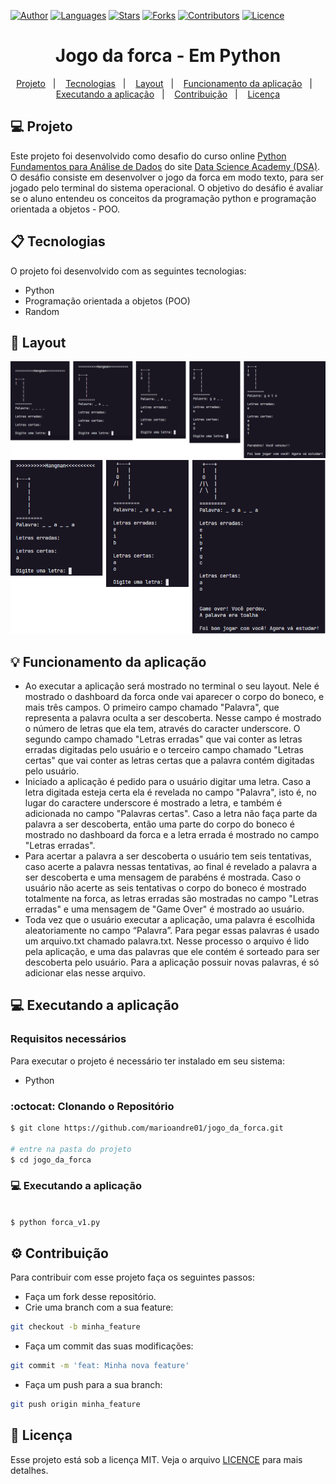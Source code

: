 [![Author](https://img.shields.io/badge/author-marioandre01-3771a1?style=flat-square)](https://github.com/marioandre01)
[![Languages](https://img.shields.io/github/languages/count/marioandre01/jogo_da_forca?color=%233771a1&style=flat-square)](#)
[![Stars](https://img.shields.io/github/stars/marioandre01/jogo_da_forca?color=3771a1&style=flat-square)](https://github.com/marioandre01/jogo_da_forca/stargazers)
[![Forks](https://img.shields.io/github/forks/marioandre01/jogo_da_forca?color=%233771a1&style=flat-square)](https://github.com/marioandre01/jogo_da_forca/network/members)
[![Contributors](https://img.shields.io/github/contributors/marioandre01/jogo_da_forca?color=3771a1&style=flat-square)](https://github.com/marioandre01/jogo_da_forca/graphs/contributors)
[![Licence](https://img.shields.io/github/license/marioandre01/jogo_da_forca?color=%233771a1&style=flat-square)](https://github.com/marioandre01/jogo_da_forca/blob/master/LICENCE.md)


<h1 align="center">
    Jogo da forca - Em Python
</h1>

<p align="center"> 
  <a href="#-projeto">Projeto</a>&nbsp;&nbsp;&nbsp;|&nbsp;&nbsp;&nbsp;
  <a href="#-tecnologias">Tecnologias</a>&nbsp;&nbsp;&nbsp;|&nbsp;&nbsp;&nbsp;
  <a href="#-layout">Layout</a>&nbsp;&nbsp;&nbsp;|&nbsp;&nbsp;&nbsp;
  <a href="#bulb-funcionamento-da-aplicação">Funcionamento da aplicação</a>&nbsp;&nbsp;&nbsp;|&nbsp;&nbsp;&nbsp;
  <a href="#-executando-a-aplicação">Executando a aplicação</a>&nbsp;&nbsp;&nbsp;|&nbsp;&nbsp;&nbsp;
  <a href="#gear-contribuição">Contribuição</a>&nbsp;&nbsp;&nbsp;|&nbsp;&nbsp;&nbsp;
  <a href="#memo-licença">Licença</a>
</p>

## 💻 Projeto
Este projeto foi desenvolvido como desafio do curso online [Python Fundamentos para Análise de Dados](https://www.datascienceacademy.com.br/pages/curso-python-fundamentos-para-analise-de-dados) do site [Data Science Academy (DSA)](https://www.datascienceacademy.com.br/). O desáfio consiste em desenvolver o jogo da forca em modo texto, para ser jogado pelo terminal do sistema operacional. O objetivo do desáfio é avaliar se o aluno entendeu os conceitos da programação python e programação orientada a objetos - POO.

## 📋 Tecnologias

O projeto foi desenvolvido com as seguintes tecnologias:

- Python
- Programação orientada a objetos (POO)
- Random

## 🎨 Layout

<p align="center">
  <img alt="Happy Web" title="Happy Web" src="imgs/jogo_forca_python_acertou.png" width="1000px">
  <img alt="Happy Web" title="Happy Web" src="imgs/jogo_forca_python_errou.png" width="600px">
</p>

## :bulb: Funcionamento da aplicação


- Ao executar a aplicação será mostrado no terminal o seu layout. Nele é mostrado o dashboard da forca onde vai aparecer o corpo do boneco, e mais três campos. O primeiro campo chamado "Palavra", que representa a palavra oculta a ser descoberta. Nesse campo é mostrado o número de letras que ela tem, através do caracter underscore. O segundo campo chamado "Letras erradas" que vai conter as letras erradas digitadas pelo usuário e o terceiro campo chamado "Letras certas" que  vai conter as letras certas que a palavra contém digitadas pelo usuário. 
- Iniciado a aplicação é pedido para o usuário digitar uma letra. Caso a letra digitada esteja certa ela é revelada no campo "Palavra", isto é, no lugar do caractere underscore é mostrado a letra, e também é adicionada no campo "Palavras certas". Caso a letra não faça parte da palavra a ser descoberta, então uma parte do corpo do boneco é mostrado no dashboard da forca e a letra errada é mostrado no campo "Letras erradas". 
- Para acertar a palavra a ser descoberta o usuário tem seis tentativas, caso acerte a palavra nessas tentativas, ao final é revelado a palavra a ser descoberta e uma mensagem de parabéns é mostrada. Caso o usuário não acerte as seis tentativas o corpo do boneco é mostrado totalmente na forca, as letras erradas são mostradas no campo "Letras erradas" e uma mensagem de "Game Over" é mostrado ao usuário. 
- Toda vez que o usuário executar a aplicação, uma palavra é escolhida aleatoriamente no campo “Palavra”. Para pegar essas palavras é usado um arquivo.txt  chamado palavra.txt. Nesse processo o arquivo é lido pela aplicação, e uma das palavras que ele contém é sorteado para ser descoberta pelo usuário. Para a aplicação possuir novas palavras, é só adicionar elas nesse arquivo.



## 💻 Executando a aplicação

### Requisitos necessários

Para executar o projeto é necessário ter instalado em seu sistema:
- Python

### :octocat: Clonando o Repositório

```bash
$ git clone https://github.com/marioandre01/jogo_da_forca.git

# entre na pasta do projeto
$ cd jogo_da_forca
```
### 💻 Executando a aplicação

```bash

$ python forca_v1.py

```

## :gear: Contribuição

Para contribuir com esse projeto faça os seguintes passos:

- Faça um fork desse repositório.
- Crie uma branch com a sua feature: 
```bash
git checkout -b minha_feature
```
- Faça um commit das suas modificações: 
```bash
git commit -m 'feat: Minha nova feature'
```
- Faça um push para a sua branch: 
```bash
git push origin minha_feature
```

## :memo: Licença

Esse projeto está sob a licença MIT. Veja o arquivo [LICENCE](./LICENCE.md) para mais detalhes.


